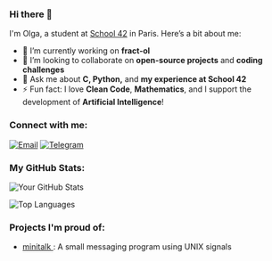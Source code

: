 ### Hi there 👋

I'm Olga, a student at [School 42](https://www.42.fr/) in Paris. Here’s a bit about me:

- 🔭 I’m currently working on **fract-ol**
- 👯 I’m looking to collaborate on **open-source projects** and **coding challenges**
- 💬 Ask me about **C, Python,** and **my experience at School 42**
- ⚡ Fun fact: I love **Clean Code**, **Mathematics**, and I support the development of **Artificial Intelligence**!

### Connect with me:

[![Email](https://img.shields.io/badge/-Email-d14836?style=flat&logo=gmail&logoColor=white)](mailto:belchonok-ola@yandex.ru)
[![Telegram](https://img.shields.io/badge/-Telegram-blue?style=flat&logo=telegram)](https://t.me/scoundrella)


### My GitHub Stats:

![Your GitHub Stats](https://github-readme-stats.vercel.app/api?username=prosviriakova&show_icons=true&theme=tokyonight&hide_border=true)

![Top Languages](https://github-readme-stats.vercel.app/api/top-langs/?username=prosviriakova&theme=tokyonight&layout=compact&hide_border=true)

### Projects I'm proud of:

- [minitalk ](https://github.com/prosviriakova/minitalk): A small messaging program using UNIX signals

<!--
**Scoundrella/Scoundrella** is a ✨ _special_ ✨ repository because its `README.md` (this file) appears on your GitHub profile.
[![LinkedIn](https://img.shields.io/badge/-LinkedIn-blue?style=flat&logo=linkedin)](https://www.linkedin.com/in/yourprofile/)
- 🌱 I’m currently learning ✨ **C** ✨
-->

